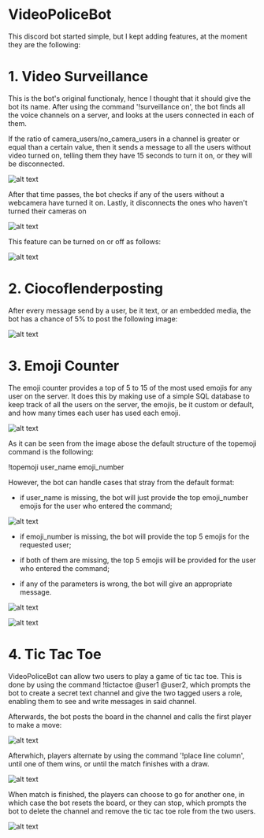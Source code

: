 # VideoPoliceBot
This discord bot started simple, but I kept adding features, at the moment they are the following:

# 1. Video Surveillance

This is the bot's original functionaly, hence I thought that it should give the bot its name.
After using the command '!surveillance on', the bot finds all the voice channels on a server, and looks at the users connected in each of them.

If the ratio of camera_users/no_camera_users in a channel is greater or equal than a certain value, then it sends a message to all the users without video turned on, telling them they have 15 seconds to turn it on, or they will be disconnected.

![alt text](https://github.com/DanielPetrache/VideoPoliceBot/blob/main/pictures/firstmessage.png)

After that time passes, the bot checks if any of the users without a webcamera have turned it on. Lastly, it disconnects the ones who haven't turned their cameras on

![alt text](https://github.com/DanielPetrache/VideoPoliceBot/blob/main/pictures/disconnectmessage.png)

This feature can be turned on or off as follows:

![alt text](https://github.com/DanielPetrache/VideoPoliceBot/blob/main/pictures/surveillance.png)

# 2. Ciocoflenderposting

After every message send by a user, be it text, or an embedded media, the bot has a chance of 5% to post the following image:

![alt text](https://github.com/DanielPetrache/VideoPoliceBot/blob/main/pictures/ciocoflender.jpg)

# 3. Emoji Counter

The emoji counter provides a top of 5 to 15 of the most used emojis for any user on the server. It does this by making use of a simple SQL database to keep track of all the users on the server, the emojis, be it custom or default, and how many times each user has used each emoji.

![alt text](https://github.com/DanielPetrache/VideoPoliceBot/blob/main/pictures/topemoji.png)

As it can be seen from the image abose the default structure of the topemoji command is the following:

!topemoji user_name emoji_number

However, the bot can handle cases that stray from the default format:

 - if user_name is missing, the bot will just provide the top emoji_number emojis for the user who entered the command;

 ![alt text](https://github.com/DanielPetrache/VideoPoliceBot/blob/main/pictures/nouserbutnumber.png)

 - if emoji_number is missing, the bot will provide the top 5 emojis for the requested user;

 - if both of them are missing, the top 5 emojis will be provided for the user who entered the command;
 
 - if any of the parameters is wrong, the bot will give an appropriate message.

 ![alt text](https://github.com/DanielPetrache/VideoPoliceBot/blob/main/pictures/nouser.png)

 ![alt text](https://github.com/DanielPetrache/VideoPoliceBot/blob/main/pictures/nocount.png)

# 4. Tic Tac Toe

VideoPoliceBot can allow two users to play a game of tic tac toe. This is done by using the command !tictactoe @user1 @user2, which prompts the bot to create a secret text channel and give the two tagged users a role, enabling them to see and write messages in said channel.

Afterwards, the bot posts the board in the channel and calls the first player to make a move:

![alt text](https://github.com/DanielPetrache/VideoPoliceBot/blob/main/pictures/tictactoecommand.png)

Afterwhich, players alternate by using the command '!place line column', until one of them wins, or until the match finishes with a draw.

![alt text](https://github.com/DanielPetrache/VideoPoliceBot/blob/main/pictures/placecommand.png)

When match is finished, the players can choose to go for another one, in which case the bot resets the board, or they can stop, which prompts the bot to delete the channel and remove the tic tac toe role from the two users.

![alt text](https://github.com/DanielPetrache/VideoPoliceBot/blob/main/pictures/endgame.png)
